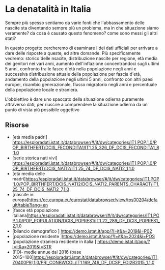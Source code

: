 # La denatalità in Italia

Sempre più spesso sentiamo da varie fonti che l'abbassamento delle nascite sta diventando sempre più un problema, ma in che situazione siamo veramente? da cosa è causato questo fenomeno? come sono messi gli altri stati?

In questo progetto cercheremo di esaminare i dei dati ufficiali per arrivare a dare delle risposte a queste, ed altre domande. Più specificamente vedremo: storico delle nsacite, distribuzione nascite per regione, età media dei genitori nei vari anni, aumento dell'inflazione concentrandoci sugli ultimi 5 anni, confronto fra le fasce d'età nella popolazione negli anni e successiva distribuzione attuale della popolazione per fascia d'età, andamento della popolazione negli ultimi 5 anni, confronto con altri paesi europei, ricambio generazionale, flusso migratorio negli anni e percentuale della popolazione locale e straniera.

L'obbiettivo è dare uno spaccato della situazione odierna puramente attraverso dati, per riuscire a comprendere la situazione odierna da un punto di vista più possibile oggettivo

## Risorse
 - [età media padri]
https://esploradati.istat.it/databrowser/#/it/dw/categories/IT1,POP,1.0/POP_BIRTHFERT/DCIS_FECONDITA1/IT1,25_326_DF_DCIS_FECONDITA1_8,1.0
 - [serie storica nati vivi] https://esploradati.istat.it/databrowser/#/it/dw/categories/IT1,POP,1.0/POP_BIRTHFERT/DCIS_NATI2/IT1,25_74_DF_DCIS_NATI2_1,1.0
 -  [età media delle madri]https://esploradati.istat.it/databrowser/#/it/dw/categories/IT1,POP,1.0/POP_BIRTHFERT/DCIS_NATI2/DCIS_NATI2_PARENTS_CHARACT/IT1,25_74_DF_DCIS_NATI2_7,1.0
 -  [nascite in europa]https://ec.europa.eu/eurostat/databrowser/view/tps00204/default/table?lang=en
 -  [fasce età popolazione italiana]https://esploradati.istat.it/databrowser/#/it/dw/categories/IT1,POP,1.0/POP_POPULATION/DCIS_POPRES1/IT1,22_289_DF_DCIS_POPRES1_2,1.0
 - [bilancio demografico
] https://demo.istat.it/app/?l=it&a=2019&i=P02
 -  [popolazione residente
]https://demo.istat.it/app/?l=it&a=2024&i=POS
 - [popolazione straniera residente in italia
] https://demo.istat.it/app/?l=it&a=2019&i=STR
 -  [FOI- medie annue dal 2016 (base 2015=100]https://esploradati.istat.it/databrowser/#/it/dw/categories/IT1,Z0400PRI,1.0/PRI_CONBWCOL/IT1,169_746_DF_DCSP_FOI2B2015_1,1.0

##
